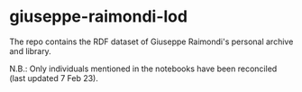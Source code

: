 # giuseppe-raimondi-lod

The repo contains the RDF dataset of Giuseppe Raimondi's personal archive and library.

N.B.: Only individuals mentioned in the notebooks have been reconciled (last updated 7 Feb 23). 